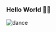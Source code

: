 ### Hello World 👋🏻

![dance](https://user-images.githubusercontent.com/21247694/143663168-6032fe94-867b-42ce-a629-682ff38de836.gif)
